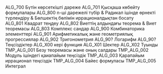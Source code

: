 ALG_700 Бүтін көрсеткішті дәреже
ALG_701 Қысқаша көбейту формулалары
ALG_800 n-ші дәрежелі түбір
        & Радикал ішінде өрнекті түрлендіру
        & Бөлшектің бөлімін иррационалдықтан босату  
ALG_801 Квадрат теңдеу
ALG_802 Виеттің алдындағы теорема
        & Виет теоремасы 
ALG_803 Комплекс сандар 
ALG_900 Комбинаторика элементтері
ALG_901 Арифметикалық және геометриялық прогрессиялар 
ALG_902 Тригонометрия
ALG_90? Логарифм 
ALG_90? Теңсіздіктер
ALG_X00 кері функция 
ALG_X01 Шектер
ALG_X02 Туынды
TMP_ALG_001 Безу теоремасы және оның салдары
TMP_ALG_002 Модуль ішіндегі қаиапайым теңсіздік
TMP_ALG_003 Қарапайым иррационал теңсіздік
TMP_ALG_004 Байес формуласы
TMP_ALG_005 Интеграл